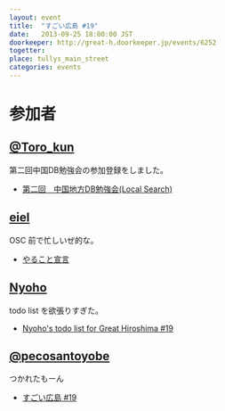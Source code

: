 ```yaml
---
layout: event
title:  "すごい広島 #19"
date:   2013-09-25 18:00:00 JST
doorkeeper: http://great-h.doorkeeper.jp/events/6252
togetter:
place: tullys_main_street
categories: events
---
```


# 参加者

## [@Toro_kun](https://twitter.com/Toro_kun)

第二回中国DB勉強会の参加登録をしました。

* [第二回　中国地方DB勉強会(Local Search)](http://local.aguuu.com/events/21550)

## [eiel](http://eiel.info/)

OSC 前で忙しいぜ的な。

* [やること宣言](https://github.com/great-h/great-h.github.io/issues/276)

## [Nyoho](http://nyoho.jp)

todo list を欲張りすぎた。

* [Nyoho's todo list for Great Hiroshima #19](https://github.com/great-h/great-h.github.io/issues/281)

## [@pecosantoyobe](https://twitter.com/pecosantoyobe)

つかれたもーん

* [すごい広島 #19](http://49.212.143.129/posts/2013-09-25-great-h-19.html)
